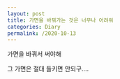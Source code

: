 ```yaml
---
layout: post
title: 가면을 바꿔가는 것은 너무나 어려워
categories: Diary
permalink: /2020-10-13
---
```


가면을 바꿔서 써야해

그 가면은 절대 들키면 안되구....